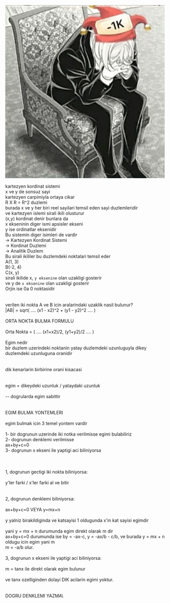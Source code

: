 <p align="center">
    <img src="img/wtfamidoing.png">
</p>

kartezyen kordinat sistemi\
x ve y de sonsuz sayi\
kartezyen carpimiyla ortaya cikar\
R X R = R^2 duzlemi\
burada x ve y her biri reel sayilari temsil eden sayi duzlemleridir\
ve kartezyen islemi sirali ikili olusturur\
(x,y) kordinat denir bunlara da\
x ekseninin diger ismi apsisler ekseni\
y ise ordinatlar eksenidir\
Bu sistemin diger isimleri de vardir\
-> Kartezyen Kordinat Sistemi\
-> Kordinat Duzlemi\
-> Analitik Duzlem\
Bu sirali ikililer bu duzlemdeki noktalari temsil eder\
A(1, 3)\
B(-2, 4)\
C(x, y)\
sirali ikilide x, `y eksenine` olan uzakligi gosterir\
ve y de `x eksenine` olan uzakligi gosterir\
Orjin ise 0a 0 noktasidir\
\
\
verilen iki nokta A ve B icin aralarindaki uzaklik nasil bulunur?\
|AB| = sqrt( .... (x1 - x2)^2 + (y1 - y2)^2 .... )\
\
ORTA NOKTA BULMA FORMULU\
\
Orta Nokta = ( .... (x1+x2)/2,  (y1+y2)/2 .... )\
\
Egim nedir\
bir duzlem uzerindeki noktanin yatay duzlemdeki uzunluguyla dikey duzlemdeki uzunluguna oranidir\
\
\
dik kenarlarin birbirine orani kisacasi\
\
\
egim = dikeydeki uzunluk / yataydaki uzunluk\
\
-- dogrularda egim sabittir\
\
\
EGIM BULMA YONTEMLERI\
\
egim bulmak icin 3 temel yontem vardir\
\
1- bir dogrunun uzerinde iki notka verilmisse egimi bulabiliriz\
2- dogrunun denklemi verilmisse\
ax+by+c=0\
3- dogrunun x ekseni ile yaptigi aci biliniyorsa\
\
\
\
1, dogrunun gectigi iki nokta biliniyorsa:\
\
y'ler farki / x'ler farki al ve bitir\
\
\
2, dogrunun denklemi biliniyorsa:\
\
ax+by+c=0 VEYA y=mx+n\
\
y yalniz birakildiginda ve katsayisi 1 oldugunda x'in kat sayisi egimdir\
\
yani y = mx + n durumunda egim direkt olarak m dir\
ax+by+c=0 durumunda ise by = -ax-c, y = -ax/b - c/b, ve burada y = mx + n oldugu icin egim yani m\
m = -a/b olur.\
\
3, dogrunun x ekseni ile yaptigi aci biliniyorsa:\
\
m = tanx ile direkt olarak egim bulunur\
\
ve tanx ozelliginden dolayi DIK acilarin egimi yoktur.\
\
\
DOGRU DENKLEMI YAZMA\



